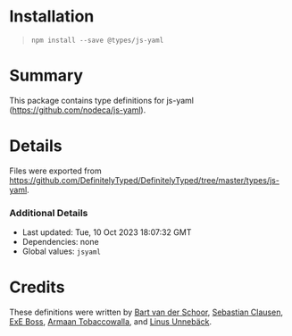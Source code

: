 # Installation
> `npm install --save @types/js-yaml`

# Summary
This package contains type definitions for js-yaml (https://github.com/nodeca/js-yaml).

# Details
Files were exported from https://github.com/DefinitelyTyped/DefinitelyTyped/tree/master/types/js-yaml.

### Additional Details
 * Last updated: Tue, 10 Oct 2023 18:07:32 GMT
 * Dependencies: none
 * Global values: `jsyaml`

# Credits
These definitions were written by [Bart van der Schoor](https://github.com/Bartvds), [Sebastian Clausen](https://github.com/sclausen), [ExE Boss](https://github.com/ExE-Boss), [Armaan Tobaccowalla](https://github.com/ArmaanT), and [Linus Unnebäck](https://github.com/LinusU).
